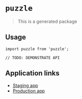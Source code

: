 # `puzzle`

> This is a generated package

## Usage

```
import puzzle from 'puzzle';

// TODO: DEMONSTRATE API
```

## Application links

- [Staging app](https://puzzlestaging.alemoretto.it)
- [Production app](https://puzzle.alemoretto.it)
